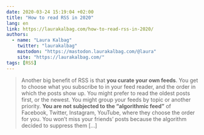 ```yaml
---
date: 2020-03-24 15:19:04 +02:00
title: "How to read RSS in 2020"
lang: en
link: https://laurakalbag.com/how-to-read-rss-in-2020/
authors:
  - name: "Laura Kalbag"
    twitter: "laurakalbag"
    mastodon: "https://mastodon.laurakalbag.com/@laura"
    site: "https://laurakalbag.com/"
tags: [RSS]
---
```


> Another big benefit of RSS is that **you curate your own feeds**. You get to choose what you subscribe to in your feed reader, and the order in which the posts show up. You might prefer to read the oldest posts first, or the newest. You might group your feeds by topic or another priority. **You are not subjected to the “algorithmic feed”** of Facebook, Twitter, Instagram, YouTube, where they choose the order for you. You won’t miss your friends’ posts because the algorithm decided to suppress them […]
